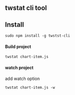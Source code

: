 twstat cli tool
---

## Install 

```
sudo npm install -g twstst-cli
```

#### Build project

```
twstat chart-item.js
```

#### watch project

add watch option

```
twstat chart-item.js -w
```
